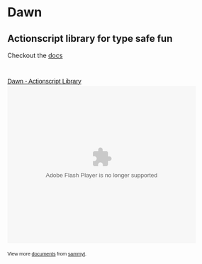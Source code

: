 Dawn
==

Actionscript library for type safe fun
--

Checkout the [docs](http://wiki.github.com/sammyt/dawn "wiki")

<pre>
	<div id="__ss_2563556" style="width: 425px; text-align: left;"><a style="font:14px Helvetica,Arial,Sans-serif;display:block;margin:12px 0 3px 0;text-decoration:underline;" title="Dawn - Actionscript Library" href="http://www.slideshare.net/sammyt/dawn-actionscript-library-2563556">Dawn - Actionscript Library</a><object style="margin:0px" classid="clsid:d27cdb6e-ae6d-11cf-96b8-444553540000" width="425" height="355" codebase="http://download.macromedia.com/pub/shockwave/cabs/flash/swflash.cab#version=6,0,40,0"><param name="allowFullScreen" value="true" /><param name="allowScriptAccess" value="always" /><param name="src" value="http://static.slidesharecdn.com/swf/ssplayer2.swf?doc=dawn-091123043638-phpapp01&amp;rel=0&amp;stripped_title=dawn-actionscript-library-2563556" /><param name="allowfullscreen" value="true" /><embed style="margin:0px" type="application/x-shockwave-flash" width="425" height="355" src="http://static.slidesharecdn.com/swf/ssplayer2.swf?doc=dawn-091123043638-phpapp01&amp;rel=0&amp;stripped_title=dawn-actionscript-library-2563556" allowscriptaccess="always" allowfullscreen="true"></embed></object>
	<div style="font-size: 11px; font-family: tahoma,arial; height: 26px; padding-top: 2px;">View more <a style="text-decoration:underline;" href="http://www.slideshare.net/">documents</a> from <a style="text-decoration:underline;" href="http://www.slideshare.net/sammyt">sammyt</a>.</div>
	</div>
</pre>